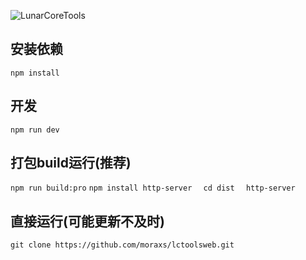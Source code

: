 ![LunarCoreTools](https://socialify.git.ci/moraxs/LunarCoreTools/image?description=1&descriptionEditable=%E6%9C%9F%E6%9C%ABvite%E4%BD%9C%E4%B8%9A%E9%A1%B9%E7%9B%AE%E5%AE%9E%E8%B7%B5&forks=1&issues=1&language=1&name=1&owner=1&pulls=1&stargazers=1&theme=Light)
## 安装依赖
`
npm install
`

## 开发
`
npm run dev
`

## 打包build运行(推荐)
`
npm run build:pro
`
`
npm install http-server  
`
`
cd dist  
`
`
http-server
`
## 直接运行(可能更新不及时)

`
git clone https://github.com/moraxs/lctoolsweb.git
`

